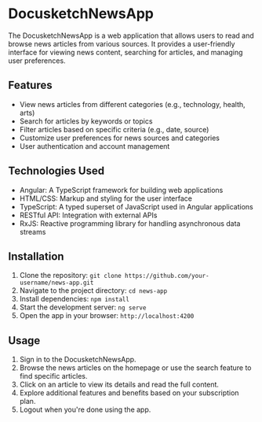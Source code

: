 # DocusketchNewsApp

The DocusketchNewsApp is a web application that allows users to read and browse news articles from various sources. It provides a user-friendly interface for viewing news content, searching for articles, and managing user preferences.

## Features

- View news articles from different categories (e.g., technology, health, arts)
- Search for articles by keywords or topics
- Filter articles based on specific criteria (e.g., date, source)
- Customize user preferences for news sources and categories
- User authentication and account management

## Technologies Used

- Angular: A TypeScript framework for building web applications
- HTML/CSS: Markup and styling for the user interface
- TypeScript: A typed superset of JavaScript used in Angular applications
- RESTful API: Integration with external APIs
- RxJS: Reactive programming library for handling asynchronous data streams

## Installation

1. Clone the repository: `git clone https://github.com/your-username/news-app.git`
2. Navigate to the project directory: `cd news-app`
3. Install dependencies: `npm install`
4. Start the development server: `ng serve`
5. Open the app in your browser: `http://localhost:4200`

## Usage

1. Sign in to the DocusketchNewsApp.
2. Browse the news articles on the homepage or use the search feature to find specific articles.
3. Click on an article to view its details and read the full content.
4. Explore additional features and benefits based on your subscription plan.
5. Logout when you're done using the app.
